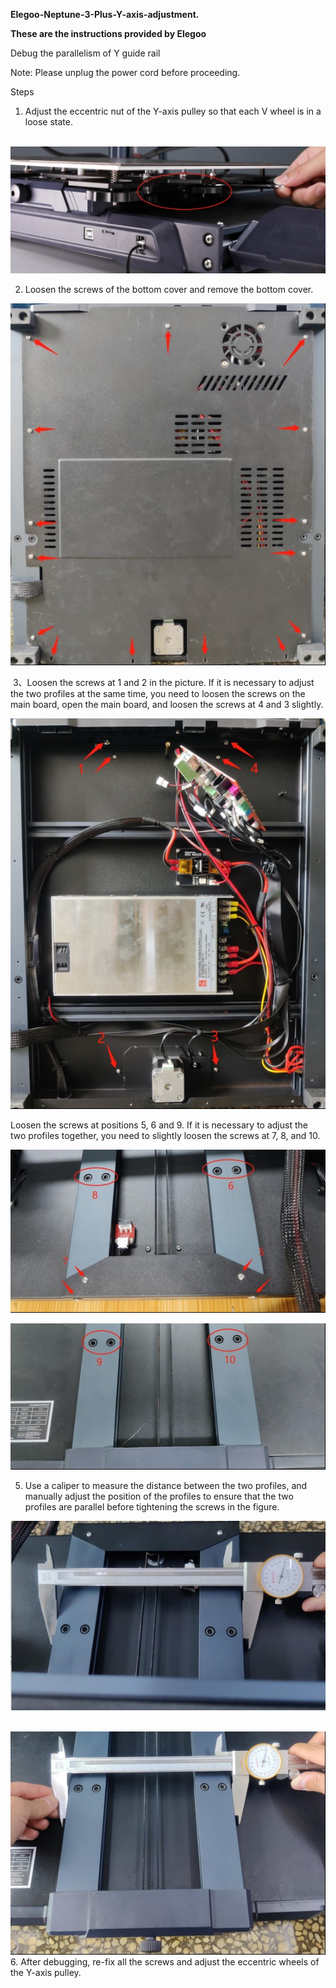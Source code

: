 **Elegoo-Neptune-3-Plus-Y-axis-adjustment.**

**These are the instructions provided by Elegoo**

Debug the parallelism of Y guide rail

Note: Please unplug the power cord before proceeding.

Steps

1. Adjust the eccentric nut of the Y-axis pulley so that each V wheel is in a loose state.


 ![](./Resources-Graphic/p1.jpg)


2. Loosen the screws of the bottom cover and remove the bottom cover.

 ![](./Resources-Graphic/p2.jpg)

​	3、Loosen the screws at 1 and 2 in the picture. If it is necessary to adjust the two profiles at the same time, you need to loosen the screws on the main board, open the main board, and loosen the screws at 4 and 3 slightly.

![](./Resources-Graphic/p3.jpg)

 Loosen the screws at positions 5, 6 and 9. If it is necessary to adjust the two profiles together, you need to slightly loosen the screws at 7, 8, and 10.

 ![](./Resources-Graphic/p4.jpg)

 ![](./Resources-Graphic/p5.jpg)

5. Use a caliper to measure the distance between the two profiles, and manually adjust the position of the profiles to ensure that the two profiles are parallel before tightening the screws in the figure.

 ![](./Resources-Graphic/p6.jpg)


 ![](./Resources-Graphic/p7.jpg)
6. After debugging, re-fix all the screws and adjust the eccentric wheels of the Y-axis pulley.
